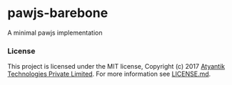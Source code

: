 # pawjs-barebone
A minimal pawjs implementation
### License
This project is licensed under the MIT license, Copyright (c) 2017 [Atyantik Technologies Private Limited](https://www.atyantik.com/). For more information see [LICENSE.md](https://github.com/atyantik/pawjs-barebone/blob/master/LICENSE.md).